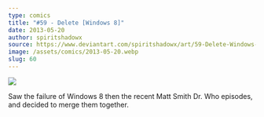 ```yaml
---
type: comics
title: "#59 - Delete [Windows 8]"
date: 2013-05-20
author: spiritshadowx
source: https://www.deviantart.com/spiritshadowx/art/59-Delete-Windows-8-372829948
image: /assets/comics/2013-05-20.webp
slug: 60
---
```


![](/assets/comics/2013-05-20.webp)

Saw the failure of Windows 8 then the recent Matt Smith Dr. Who episodes, and decided to merge them together.
